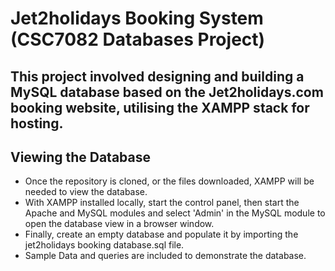 # Jet2holidays Booking System (CSC7082 Databases Project)
This project involved designing and building a MySQL database based on the Jet2holidays.com booking website, utilising the XAMPP stack for hosting.
---
## Viewing the Database
- Once the repository is cloned, or the files downloaded, XAMPP will be needed to view the database.
- With XAMPP installed locally, start the control panel, then start the Apache and MySQL modules and select 'Admin' in the MySQL module to open the database view in a browser window.
- Finally, create an empty database and populate it by importing the jet2holidays booking database.sql file. 
- Sample Data and queries are included to demonstrate the database.
